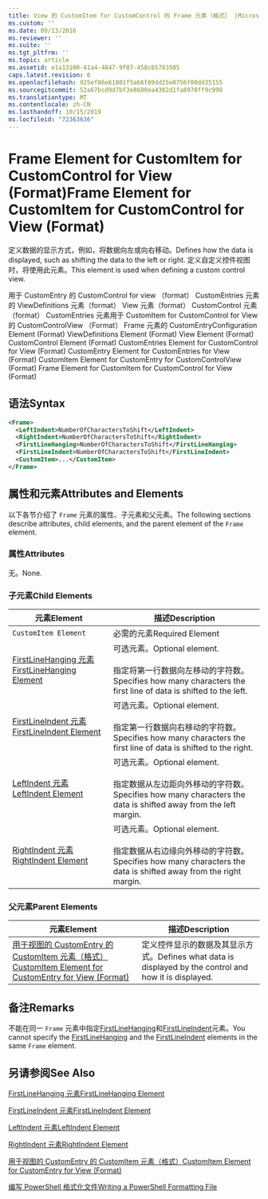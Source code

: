 ```yaml
---
title: View 的 CustomItem for CustomControl 的 Frame 元素（格式） |Microsoft Docs
ms.custom: ''
ms.date: 09/13/2016
ms.reviewer: ''
ms.suite: ''
ms.tgt_pltfrm: ''
ms.topic: article
ms.assetid: e1a13100-41a4-4847-9f07-458c85783505
caps.latest.revision: 6
ms.openlocfilehash: 925ef86e61801f5a66f89dd25e0756f00dd35155
ms.sourcegitcommit: 52a67bcd9d7bf3e8600ea4302d1fa8970ff9c998
ms.translationtype: MT
ms.contentlocale: zh-CN
ms.lasthandoff: 10/15/2019
ms.locfileid: "72363636"
---
```

# <a name="frame-element-for-customitem-for-customcontrol-for-view-format"></a><span data-ttu-id="e54bf-102">Frame Element for CustomItem for CustomControl for View (Format)</span><span class="sxs-lookup"><span data-stu-id="e54bf-102">Frame Element for CustomItem for CustomControl for View (Format)</span></span>

<span data-ttu-id="e54bf-103">定义数据的显示方式，例如，将数据向左或向右移动。</span><span class="sxs-lookup"><span data-stu-id="e54bf-103">Defines how the data is displayed, such as shifting the data to the left or right.</span></span> <span data-ttu-id="e54bf-104">定义自定义控件视图时，将使用此元素。</span><span class="sxs-lookup"><span data-stu-id="e54bf-104">This element is used when defining a custom control view.</span></span>

<span data-ttu-id="e54bf-105">用于 CustomEntry 的 CustomControl for view （format） CustomEntries 元素的 ViewDefinitions 元素（format） View 元素（format） CustomControl 元素（format） CustomEntries 元素用于 CustomItem for CustomControl for View 的 CustomControlView （Format） Frame 元素的 CustomEntry</span><span class="sxs-lookup"><span data-stu-id="e54bf-105">Configuration Element (Format) ViewDefinitions Element (Format) View Element (Format) CustomControl Element (Format) CustomEntries Element for CustomControl for View (Format) CustomEntry Element for CustomEntries for View (Format) CustomItem Element for CustomEntry for CustomControlView (Format) Frame Element for CustomItem for CustomControl for View (Format)</span></span>

## <a name="syntax"></a><span data-ttu-id="e54bf-106">语法</span><span class="sxs-lookup"><span data-stu-id="e54bf-106">Syntax</span></span>

```xml
<Frame>
  <LeftIndent>NumberOfCharactersToShift</LeftIndent>
  <RightIndent>NumberOfCharactersToShift</RightIndent>
  <FirstLineHanging>NumberOfCharactersToShift</FirstLineHanging>
  <FirstLineIndent>NumberOfCharactersToShift</FirstLineIndent>
  <CustomItem>...</CustomItem>
</Frame>
```

## <a name="attributes-and-elements"></a><span data-ttu-id="e54bf-107">属性和元素</span><span class="sxs-lookup"><span data-stu-id="e54bf-107">Attributes and Elements</span></span>

<span data-ttu-id="e54bf-108">以下各节介绍了 `Frame` 元素的属性、子元素和父元素。</span><span class="sxs-lookup"><span data-stu-id="e54bf-108">The following sections describe attributes, child elements, and the parent element of the `Frame` element.</span></span>

### <a name="attributes"></a><span data-ttu-id="e54bf-109">属性</span><span class="sxs-lookup"><span data-stu-id="e54bf-109">Attributes</span></span>

<span data-ttu-id="e54bf-110">无。</span><span class="sxs-lookup"><span data-stu-id="e54bf-110">None.</span></span>

### <a name="child-elements"></a><span data-ttu-id="e54bf-111">子元素</span><span class="sxs-lookup"><span data-stu-id="e54bf-111">Child Elements</span></span>

|<span data-ttu-id="e54bf-112">元素</span><span class="sxs-lookup"><span data-stu-id="e54bf-112">Element</span></span>|<span data-ttu-id="e54bf-113">描述</span><span class="sxs-lookup"><span data-stu-id="e54bf-113">Description</span></span>|
|-------------|-----------------|
|`CustomItem Element`|<span data-ttu-id="e54bf-114">必需的元素</span><span class="sxs-lookup"><span data-stu-id="e54bf-114">Required Element</span></span>|
|[<span data-ttu-id="e54bf-115">FirstLineHanging 元素</span><span class="sxs-lookup"><span data-stu-id="e54bf-115">FirstLineHanging Element</span></span>](./firstlinehanging-element-for-frame-for-customcontrol-for-view-format.md)|<span data-ttu-id="e54bf-116">可选元素。</span><span class="sxs-lookup"><span data-stu-id="e54bf-116">Optional element.</span></span><br /><br /> <span data-ttu-id="e54bf-117">指定将第一行数据向左移动的字符数。</span><span class="sxs-lookup"><span data-stu-id="e54bf-117">Specifies how many characters the first line of data is shifted to the left.</span></span>|
|[<span data-ttu-id="e54bf-118">FirstLineIndent 元素</span><span class="sxs-lookup"><span data-stu-id="e54bf-118">FirstLineIndent Element</span></span>](./firstlineindent-element-for-frame-for-customcontrol-for-view-format.md)|<span data-ttu-id="e54bf-119">可选元素。</span><span class="sxs-lookup"><span data-stu-id="e54bf-119">Optional element.</span></span><br /><br /> <span data-ttu-id="e54bf-120">指定第一行数据向右移动的字符数。</span><span class="sxs-lookup"><span data-stu-id="e54bf-120">Specifies how many characters the first line of data is shifted to the right.</span></span>|
|[<span data-ttu-id="e54bf-121">LeftIndent 元素</span><span class="sxs-lookup"><span data-stu-id="e54bf-121">LeftIndent Element</span></span>](./leftindent-element-for-frame-for-customcontrol-for-view-format.md)|<span data-ttu-id="e54bf-122">可选元素。</span><span class="sxs-lookup"><span data-stu-id="e54bf-122">Optional element.</span></span><br /><br /> <span data-ttu-id="e54bf-123">指定数据从左边距向外移动的字符数。</span><span class="sxs-lookup"><span data-stu-id="e54bf-123">Specifies how many characters the data is shifted away from the left margin.</span></span>|
|[<span data-ttu-id="e54bf-124">RightIndent 元素</span><span class="sxs-lookup"><span data-stu-id="e54bf-124">RightIndent Element</span></span>](./rightindent-element-for-frame-for-customcontrol-for-view-format.md)|<span data-ttu-id="e54bf-125">可选元素。</span><span class="sxs-lookup"><span data-stu-id="e54bf-125">Optional element.</span></span><br /><br /> <span data-ttu-id="e54bf-126">指定数据从右边缘向外移动的字符数。</span><span class="sxs-lookup"><span data-stu-id="e54bf-126">Specifies how many characters the data is shifted away from the right margin.</span></span>|

### <a name="parent-elements"></a><span data-ttu-id="e54bf-127">父元素</span><span class="sxs-lookup"><span data-stu-id="e54bf-127">Parent Elements</span></span>

|<span data-ttu-id="e54bf-128">元素</span><span class="sxs-lookup"><span data-stu-id="e54bf-128">Element</span></span>|<span data-ttu-id="e54bf-129">描述</span><span class="sxs-lookup"><span data-stu-id="e54bf-129">Description</span></span>|
|-------------|-----------------|
|[<span data-ttu-id="e54bf-130">用于视图的 CustomEntry 的 CustomItem 元素（格式）</span><span class="sxs-lookup"><span data-stu-id="e54bf-130">CustomItem Element for CustomEntry for View (Format)</span></span>](./customitem-element-for-customentry-for-customcontrol-for-view-format.md)|<span data-ttu-id="e54bf-131">定义控件显示的数据及其显示方式。</span><span class="sxs-lookup"><span data-stu-id="e54bf-131">Defines what data is displayed by the control and how it is displayed.</span></span>|

## <a name="remarks"></a><span data-ttu-id="e54bf-132">备注</span><span class="sxs-lookup"><span data-stu-id="e54bf-132">Remarks</span></span>

<span data-ttu-id="e54bf-133">不能在同一 `Frame` 元素中指定[FirstLineHanging](./firstlinehanging-element-for-frame-for-customcontrol-for-view-format.md)和[FirstLineIndent](./firstlineindent-element-for-frame-for-customcontrol-for-view-format.md)元素。</span><span class="sxs-lookup"><span data-stu-id="e54bf-133">You cannot specify the [FirstLineHanging](./firstlinehanging-element-for-frame-for-customcontrol-for-view-format.md) and the [FirstLineIndent](./firstlineindent-element-for-frame-for-customcontrol-for-view-format.md) elements in the same `Frame` element.</span></span>

## <a name="see-also"></a><span data-ttu-id="e54bf-134">另请参阅</span><span class="sxs-lookup"><span data-stu-id="e54bf-134">See Also</span></span>

[<span data-ttu-id="e54bf-135">FirstLineHanging 元素</span><span class="sxs-lookup"><span data-stu-id="e54bf-135">FirstLineHanging Element</span></span>](./firstlinehanging-element-for-frame-for-customcontrol-for-view-format.md)

[<span data-ttu-id="e54bf-136">FirstLineIndent 元素</span><span class="sxs-lookup"><span data-stu-id="e54bf-136">FirstLineIndent Element</span></span>](./firstlineindent-element-for-frame-for-customcontrol-for-view-format.md)

[<span data-ttu-id="e54bf-137">LeftIndent 元素</span><span class="sxs-lookup"><span data-stu-id="e54bf-137">LeftIndent Element</span></span>](./leftindent-element-for-frame-for-customcontrol-for-view-format.md)

[<span data-ttu-id="e54bf-138">RightIndent 元素</span><span class="sxs-lookup"><span data-stu-id="e54bf-138">RightIndent Element</span></span>](./rightindent-element-for-frame-for-customcontrol-for-view-format.md)

[<span data-ttu-id="e54bf-139">用于视图的 CustomEntry 的 CustomItem 元素（格式）</span><span class="sxs-lookup"><span data-stu-id="e54bf-139">CustomItem Element for CustomEntry for View (Format)</span></span>](./customitem-element-for-customentry-for-customcontrol-for-view-format.md)

[<span data-ttu-id="e54bf-140">编写 PowerShell 格式化文件</span><span class="sxs-lookup"><span data-stu-id="e54bf-140">Writing a PowerShell Formatting File</span></span>](./writing-a-powershell-formatting-file.md)
